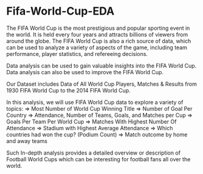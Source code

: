 # Fifa-World-Cup-EDA

The FIFA World Cup is the most prestigious and popular sporting event in the world. It is held every four years and attracts billions of viewers from around the globe. The FIFA World Cup is also a rich source of data, which can be used to analyze a variety of aspects of the game, including team performance, player statistics, and refereeing decisions.

Data analysis can be used to gain valuable insights into the FIFA World Cup. Data analysis can also be used to improve the FIFA World Cup.

Our Dataset includes Data of All World Cup Players, Matches & Results from 1930 FIFA World Cup to the 2014 FIFA World Cup.

In this analysis, we will use FIFA World Cup data to explore a variety of topics:
=> Most Number of World Cup Winning Title
=> Number of Goal Per Country
=> Attendance, Number of Teams, Goals, and Matches per Cup
=> Goals Per Team Per World Cup
=> Matches With Highest Number Of Attendance
=> Stadium with Highest Average Attendance
=> Which countries had won the cup? (Podium Count)
=> Match outcome by home and away teams

Such In-depth analysis provides a detailed overview or description of Football World Cups which can be interesting for football fans all over the world. 
